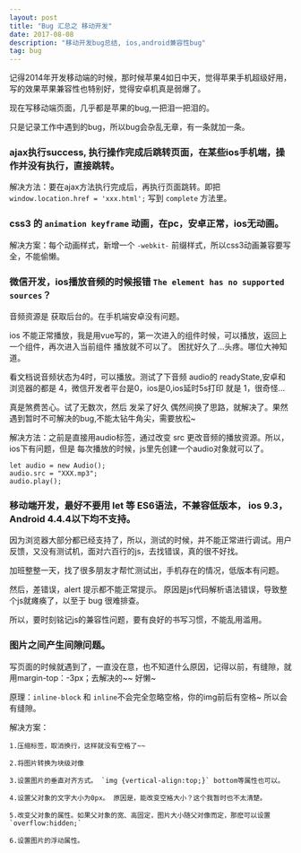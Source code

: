 ```yaml
---
layout: post
title: "Bug 汇总之 移动开发"
date: 2017-08-08
description: "移动开发bug总结, ios,android兼容性bug"
tag: bug
---   
```


记得2014年开发移动端的时候，那时候苹果4如日中天，觉得苹果手机超级好用，写的效果苹果兼容性也特别好，觉得安卓机真是弱爆了。

现在写移动端页面，几乎都是苹果的bug,一把泪一把泪的。

只是记录工作中遇到的bug，所以bug会杂乱无章，有一条就加一条。

### ajax执行success, 执行操作完成后跳转页面，在某些ios手机端，操作并没有执行，直接跳转。

解决方法：要在ajax方法执行完成后，再执行页面跳转。即把 `window.location.href = 'xxx.html';` 写到 `complete` 方法里。

### css3 的 `animation keyframe` 动画，在pc，安卓正常，ios无动画。

解决方案：每个动画样式，新增一个 `-webkit-` 前缀样式，所以css3动画兼容要写全，不能偷懒。

### 微信开发，ios播放音频的时候报错 `The element has no supported sources`？

音频资源是 获取后台的。在手机端安卓没有问题。

ios 不能正常播放，我是用vue写的，第一次进入的组件时候，可以播放，返回上一个组件，再次进入当前组件 播放就不可以了。
困扰好久了...头疼。哪位大神知道。

看文档说音频状态为4时，可以播放。测试了下音频 audio的 readyState,安卓和浏览器的都是 4，微信开发者平台是0，ios是0,ios延时5s打印 就是 1，很奇怪...

真是煞费苦心。试了无数次，然后 发呆了好久 偶然间换了思路，就解决了。果然遇到暂时不可解决的bug,不能太钻牛角尖，需要放松~

解决方法：之前是直接用audio标签，通过改变 src 更改音频的播放资源。所以，ios下有问题，但是 每次播放的时候，js里先创建一个audio对象就可以了。

    let audio = new Audio();
    audio.src = "XXX.mp3";
    audio.play();

### 移动端开发，最好不要用 let 等 ES6语法，不兼容低版本， ios 9.3，Android 4.4.4以下均不支持。

因为浏览器大部分都已经支持了，所以，测试的时候，并不能正常进行调试。用户反馈，又没有测试机，面对六百行的js，去找错误，真的很不好找。 

加班整整一天，找了很多朋友才帮忙测试出，手机存在的情况，低版本有问题。

然后，差错误，alert 提示都不能正常提示。 原因是js代码解析语法错误，导致整个js就瘫痪了，以至于 bug 很难排查。

所以，要时刻铭记js的兼容性问题，要有良好的书写习惯，不能乱用滥用。

### 图片之间产生间隙问题。

写页面的时候就遇到了，一直没在意，也不知道什么原因，记得以前，有缝隙，就用margin-top：-3px；去解决的~~ 好懒~

原理：`inline-block` 和 `inline`不会完全忽略空格，你的img前后有空格~ 所以会有缝隙。 

解决方案：

    1.压缩标签，取消换行，这样就没有空格了~~ 

    2.将图片转换为块级对像

    3.设置图片的垂直对齐方式。 `img {vertical-align:top;}` bottom等属性也可以。

    4.设置父对象的文字大小为0px。 原因是，能改变空格大小？这个我暂时也不太清楚。

    5.改变父对象的属性。如果父对象的宽、高固定，图片大小随父对像而定，那麽可以设置 `overflow:hidden;`

    6.设置图片的浮动属性。